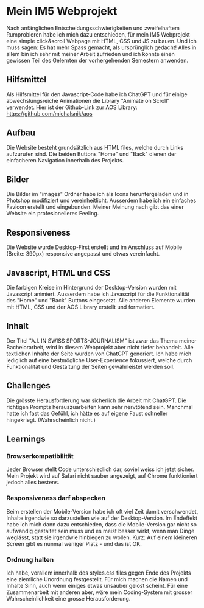 # Mein IM5 Webprojekt
Nach anfänglichen Entscheidungsschwierigkeiten und zweifelhaftem Rumprobieren habe ich mich dazu entschieden, für mein IM5 Webprojekt eine simple click&scroll Webpage mit HTML, CSS und JS zu bauen. Und ich muss sagen: Es hat mehr Spass gemacht, als ursprünglich gedacht! Alles in allem bin ich sehr mit meiner Arbeit zufrieden und ich konnte einen gewissen Teil des Gelernten der vorhergehenden Semestern anwenden.

## Hilfsmittel

Als Hilfsmittel für den Javascript-Code habe ich ChatGPT und für einige abwechslungsreiche Animationen die Library "Animate on Scroll" verwendet. 
Hier ist der Github-Link zur AOS Library: https://github.com/michalsnik/aos

## Aufbau

Die Website besteht grundsätzlich aus HTML files, welche durch <a> Links aufzurufen sind.
Die beiden Buttons "Home" und "Back" dienen der einfacheren Navigation innerhalb des Projekts.

## Bilder

Die Bilder im "images" Ordner habe ich als Icons heruntergeladen und in Photshop modifiziert und vereinheitlicht.
Ausserdem habe ich ein einfaches Favicon erstellt und eingebunden. Meiner Meinung nach gibt das einer Website ein profesionelleres Feeling.

## Responsiveness 

Die Website wurde Desktop-First erstellt und im Anschluss auf Mobile (Breite: 390px) responsive angepasst und etwas vereinfacht.

## Javascript, HTML und CSS

Die farbigen Kreise im Hintergrund der Desktop-Version wurden mit Javascript animiert. Ausserdem habe ich Javascript für die Funktionalität des "Home" und "Back" Buttons eingesetzt. Alle anderen Elemente wurden mit HTML, CSS und der AOS Library erstellt und formatiert.

## Inhalt

Der Titel "A.I. IN SWISS SPORTS-JOURNALISM" ist zwar das Thema meiner Bachelorarbeit, wird in diesem Webprojekt aber nicht tiefer behandelt. Alle textlichen Inhalte der Seite wurden von ChatGPT generiert. Ich habe mich lediglich auf eine bestmögliche User-Experience fokussiert, welche durch Funktionalität und Gestaltung der Seiten gewährleistet werden soll.

## Challenges

Die grösste Herausforderung war sicherlich die Arbeit mit ChatGPT. Die richtigen Prompts herauszuarbeiten kann sehr nervtötend sein. Manchmal hatte ich fast das Gefühl, ich hätte es auf eigene Faust schneller hingekriegt. (Wahrscheinlich nicht.)

## Learnings

### Browserkompatibilität

Jeder Browser stellt Code unterschiedlich dar, soviel weiss ich jetzt sicher. Mein Projekt wird auf Safari nicht sauber angezeigt, auf Chrome funktioniert jedoch alles bestens.

### Responsiveness darf abspecken

Beim erstellen der Mobile-Version habe ich oft viel Zeit damit verschwendet, Inhalte irgendwie so darzustellen wie auf der Desktop-Version. Im Endeffekt habe ich mich dann dazu entschieden, dass die Mobile-Version gar nicht so aufwändig gestaltet sein muss und es meist besser wirkt, wenn man Dinge weglässt, statt sie irgendwie hinbiegen zu wollen. Kurz: Auf einem kleineren Screen gibt es nunmal weniger Platz - und das ist OK.

### Ordnung halten

Ich habe, vorallem innerhalb des styles.css files gegen Ende des Projekts eine ziemliche Unordnung festgestellt. Für mich machen die Namen und Inhalte Sinn, auch wenn einiges etwas unsauber gelöst scheint. Für eine Zusammenarbeit mit anderen aber, wäre mein Coding-System mit grosser Wahrscheinlichkeit eine grosse Herausforderung.

